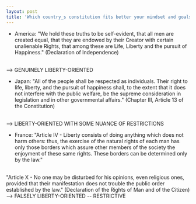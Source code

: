 ```yaml
---
layout: post
title: 'Which country_s constitution fits better your mindset and goals?'
---
```



- America: "We hold these truths to be self-evident, that all men are created equal, that they are endowed by their Creator with certain unalienable Rights, that among these are Life, Liberty and the pursuit of Happiness." (Declaration of Independence) 
<br>
--> GENUINELY LIBERTY-ORIENTED 

- Japan: "All of the people shall be respected as individuals. Their right to life, liberty, and the pursuit of happiness shall, to the extent that it does not interfere with the public welfare, be the supreme consideration in legislation and in other governmental affairs." (Chapter III, Article 13 of the Constitution)
<br>
--> LIBERTY-ORIENTED WITH SOME NUANCE OF RESTRICTIONS

- France: "Article IV - Liberty consists of doing anything which does not harm others: thus, the exercise of the natural rights of each man has only those borders which assure other members of the society the enjoyment of these same rights. These borders can be determined only by the law."
<br>
"Article X - No one may be disturbed for his opinions, even religious ones, provided that their manifestation does not trouble the public order established by the law." (Declaration of the Rights of Man and of the Citizen)
<br>
--> FALSELY LIBERTY-ORIENTED -- RESTRICTIVE 

